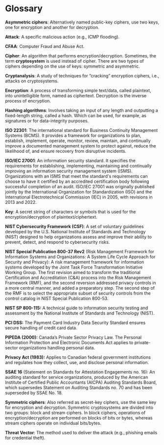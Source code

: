 # Glossary

**Asymmetric ciphers**: Alternatively named public-key ciphers, use two keys, one for encryption and another for decryption.

**Attack**: A specific malicious action (e.g., ICMP flooding).

**CFAA**: Computer Fraud and Abuse Act.

**Cipher**: An algorithm that performs encryption/decryption. Sometimes, the term **cryptosystem** is used instead of cipher. There are two types of ciphers depending on the use of keys: symmetric and asymmetric.

**Cryptanalysis**: A study of techniques for “cracking” encryption ciphers, i.e., attacks on cryptosystems.

**Encryption**: A process of transforming simple text/data, called plaintext, into unintelligible form, named as ciphertext. Decryption is the inverse process of encryption.&#x20;

**Hashing algorithms**: Involves taking an input of any length and outputting a fixed-length string, called a hash. Which can be used, for example, as signatures or for data-integrity purposes.

**ISO 22301**: The international standard for Business Continuity Management Systems (BCMS). It provides a framework for organizations to plan, establish, implement, operate, monitor, review, maintain, and continually improve a documented management system to protect against, reduce the likelihood of, and ensure recovery from disruptive incidents.

**ISO/IEC 27001**: An information security standard. It specifies the requirements for establishing, implementing, maintaining and continually improving an information security management system (ISMS). Organizations with an ISMS that meet the standard's requirements can choose to have it certified by an accredited certification body following successful completion of an audit. ISO/IEC 27001 was originally published jointly by the International Organization for Standardization (ISO) and the International Electrotechnical Commission (IEC) in 2005, with revisions in 2013 and 2022.

**Key**: A secret string of characters or symbols that is used for the encryption/decryption of plaintext/ciphertext.

**NIST Cybersecurity Framework (CSF)**: A set of voluntary guidelines developed by the U.S. National Institute of Standards and Technology (NIST) designed to help organizations assess and improve their ability to prevent, detect, and respond to cybersecurity risks.&#x20;

**NIST Special Publication 800-37 Rev2** (Risk Management Framework for Information Systems and Organizations: A System Life Cycle Approach for Security and Privacy): A risk management framework for information systems developed by the Joint Task Force Transformation Initiative Working Group. The first revision aimed to transform the traditional Certification and Accreditation (C\&A) process into the Risk Management Framework (RMF), and the second reversion addressed privacy controls in a more central manner, and added a preparatory step. The second step of the RMF is to select the appropriate subset of security controls from the control catalog in NIST Special Publication 800-53.

**NIST SP 800-115:** A technical guide to information security testing and assessment by the National Institute of Standards and Technology (NIST).

**PCI DSS:** The Payment Card Industry Data Security Standard ensures secure handling of credit card data.

**PIPEDA (2000):** Canada’s Private Sector Privacy Law. The Personal Information Protection and Electronic Documents Act applies to private-sector organizations handling personal data.

**Privacy Act (1983):** Applies to Canadian federal government institutions and regulates how they collect, use, and disclose personal information.

**SSAE 16** (Statement on Standards for Attestation Engagements no. 16): An auditing standard for service organizations, produced by the American Institute of Certified Public Accountants (AICPA) Auditing Standards Board, which supersedes Statement on Auditing Standards no. 70 and has been superseded by SSAE No. 18.

**Symmetric ciphers**: Also referred as secret-key ciphers, use the same key for encryption and decryption. Symmetric cryptosystems are divided into two groups: block and stream ciphers. In block ciphers, operations of encryption/decryption are performed on blocks of bits or bytes, whereas stream ciphers operate on individual bits/bytes.&#x20;

**Threat Vector**: The method used to deliver the attack (e.g., phishing emails for credential theft).
